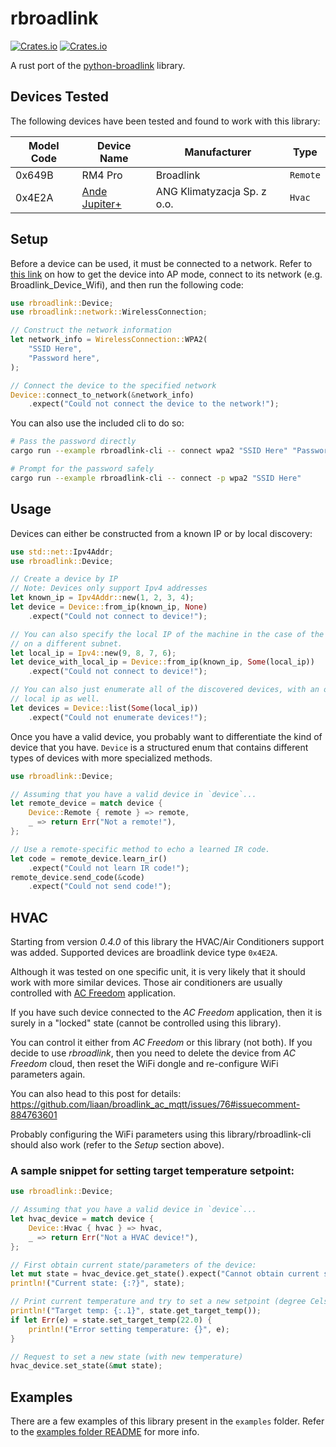 # rbroadlink
[![Crates.io](https://img.shields.io/crates/v/rbroadlink.svg)](https://crates.io/crates/rbroadlink)
[![Crates.io](https://img.shields.io/crates/l/rbroadlink.svg)](https://crates.io/crates/rbroadlink)

A rust port of the [python-broadlink](https://github.com/mjg59/python-broadlink)
library.

## Devices Tested

The following devices have been tested and found to work with this library:

Model Code | Device Name | Manufacturer | Type
-----------|-------------|--------------|-----
0x649B | RM4 Pro | Broadlink | `Remote`
0x4E2A | [Ande Jupiter+](https://www.myande.pl/service/seria-jupiter-plus/) | ANG Klimatyzacja Sp. z o.o. | `Hvac`

## Setup

Before a device can be used, it must be connected to a network. Refer to [this link](https://github.com/mjg59/python-broadlink#setup)
on how to get the device into AP mode, connect to its network (e.g. Broadlink_Device_Wifi), and
then run the following code:

```rust
use rbroadlink::Device;
use rbroadlink::network::WirelessConnection;

// Construct the network information
let network_info = WirelessConnection::WPA2(
    "SSID Here",
    "Password here",
);

// Connect the device to the specified network
Device::connect_to_network(&network_info)
    .expect("Could not connect the device to the network!");
```

You can also use the included cli to do so:

```sh
# Pass the password directly
cargo run --example rbroadlink-cli -- connect wpa2 "SSID Here" "Password here"

# Prompt for the password safely
cargo run --example rbroadlink-cli -- connect -p wpa2 "SSID Here"
```

## Usage

Devices can either be constructed from a known IP or by local discovery:

```rust
use std::net::Ipv4Addr;
use rbroadlink::Device;

// Create a device by IP
// Note: Devices only support Ipv4 addresses
let known_ip = Ipv4Addr::new(1, 2, 3, 4);
let device = Device::from_ip(known_ip, None)
    .expect("Could not connect to device!");

// You can also specify the local IP of the machine in the case of the device being
// on a different subnet.
let local_ip = Ipv4::new(9, 8, 7, 6);
let device_with_local_ip = Device::from_ip(known_ip, Some(local_ip))
    .expect("Could not connect to device!");

// You can also just enumerate all of the discovered devices, with an optional
// local ip as well.
let devices = Device::list(Some(local_ip))
    .expect("Could not enumerate devices!");
```

Once you have a valid device, you probably want to differentiate the kind of device
that you have. `Device` is a structured enum that contains different types of devices with
more specialized methods.

```rust
use rbroadlink::Device;

// Assuming that you have a valid device in `device`...
let remote_device = match device {
    Device::Remote { remote } => remote,
    _ => return Err("Not a remote!"),
};

// Use a remote-specific method to echo a learned IR code.
let code = remote_device.learn_ir()
    .expect("Could not learn IR code!");
remote_device.send_code(&code)
    .expect("Could not send code!");
```

## HVAC

Starting from version *0.4.0* of this library the HVAC/Air Conditioners support was added.
Supported devices are broadlink device type `0x4E2A`.

Although it was tested on one specific unit, it is very likely that it should work with more similar devices.
Those air conditioners are usually controlled with
[AC Freedom](https://play.google.com/store/apps/details?id=com.broadlink.acfreedom) application.

If you have such device connected to the _AC Freedom_ application, then it is surely in a "locked" state
(cannot be controlled using this library).

You can control it either from _AC Freedom_ or this library (not both). If you decide to use *rbroadlink*, then you
need to delete the device from _AC Freedom_ cloud, then reset the WiFi dongle and re-configure WiFi parameters again.

You can also head to this post for details:
https://github.com/liaan/broadlink_ac_mqtt/issues/76#issuecomment-884763601

Probably configuring the WiFi parameters using this library/rbroadlink-cli should also work (refer to the _Setup_ section above).

### A sample snippet for setting target temperature setpoint:
```rust
use rbroadlink::Device;

// Assuming that you have a valid device in `device`...
let hvac_device = match device {
    Device::Hvac { hvac } => hvac,
    _ => return Err("Not a HVAC device!"),
};

// First obtain current state/parameters of the device:
let mut state = hvac_device.get_state().expect("Cannot obtain current state");
println!("Current state: {:?}", state);

// Print current temperature and try to set a new setpoint (degree Celsius)
println!("Target temp: {:.1}", state.get_target_temp());
if let Err(e) = state.set_target_temp(22.0) {
    println!("Error setting temperature: {}", e);
}

// Request to set a new state (with new temperature)
hvac_device.set_state(&mut state);
```

## Examples

There are a few examples of this library present in the `examples` folder. Refer to
the [examples folder README](examples/README.md) for more info.
